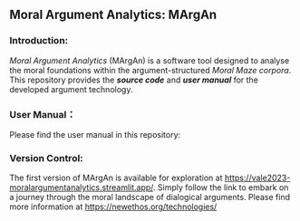 ## Moral Argument Analytics: MArgAn
### Introduction:
*Moral Argument Analytics* (MArgAn) is a software tool designed to analyse the moral foundations within the argument-structured *Moral Maze corpora*. This repository provides the ***source code*** and ***user manual*** for the developed argument technology.
### User Manual：
Please find the user manual in this repository: 
### Version Control:
The first version of MArgAn is available for exploration at https://vale2023-moralargumentanalytics.streamlit.app/. Simply follow the link to embark on a journey through the moral landscape of dialogical arguments. Please find more information at https://newethos.org/technologies/
